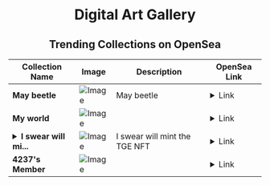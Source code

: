 <div align="center">

# Digital Art Gallery

## Trending Collections on OpenSea

| Collection Name                       | Image                                                                                     | Description                       | OpenSea Link                                                                                          |
|---------------------------------------|-------------------------------------------------------------------------------------------|-----------------------------------|--------------------------------------------------------------------------------------------------------|
| **May beetle** | ![Image](https://i.seadn.io/s/raw/files/6c35ce528e6165f39c10e721958e12e8.webp?w=500&auto=format?w=200&auto=format) | May beetle | <details><summary>Link</summary>[May beetle](https://opensea.io/collection/may-beetle)</details> |
| **My world** | ![Image](https://i.seadn.io/s/raw/files/f9420aa24129c8abf69e9ec6e33b86a4.jpg?w=500&auto=format?w=200&auto=format) |  | <details><summary>Link</summary>[My world](https://opensea.io/collection/my-world-122)</details> |
| **<details><summary>I swear will mi...</summary>I swear will mint the TGE NFT</details>** | ![Image](https://i.seadn.io/s/raw/files/84b38a26900fc3ca3abb2c5a04435aaa.png?w=500&auto=format?w=200&auto=format) | I swear will mint the TGE NFT | <details><summary>Link</summary>[I swear will mint the TGE NFT](https://opensea.io/collection/i-swear-will-mint-the-tge-nft)</details> |
| **4237's Member** | ![Image](https://i.seadn.io/s/raw/files/34916265a4cbe104c8cbceba492b3f99.png?w=500&auto=format?w=200&auto=format) |  | <details><summary>Link</summary>[4237's Member](https://opensea.io/collection/4237-s-member)</details> |

</div>